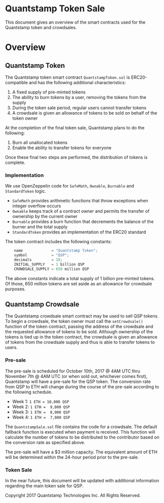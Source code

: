 # Quantstamp Token Sale

This document gives an overview of the smart contracts used for the Quantstamp token and crowdsales.

# Overview

## Quantstamp Token

The Quantstamp token smart contract `QuantstampToken.sol` is ERC20-compatible and has the following additional characteristics:

1. A fixed supply of pre-minted tokens
2. The ability to burn tokens by a user, removing the tokens from the supply
3. During the token sale period, regular users cannot transfer tokens
4. A crowdsale is given an allowance of tokens to be sold on behalf of the token owner

At the completion of the final token sale, Quantstamp plans to do the following:

1. Burn all unallocated tokens
2. Enable the ability to transfer tokens for everyone

Once these final two steps are performed, the distribution of tokens is complete.

### Implementation

We use OpenZeppelin code for `SafeMath`, `Ownable`, `Burnable` and `StandardToken` logic.

* `SafeMath` provides arithmetic functions that throw exceptions when integer overflow occurs
* `Ownable` keeps track of a contract owner and permits the transfer of ownership by the current owner
* `Burnable` provides a burn function that decrements the balance of the burner and the total supply
* `StandardToken` provides an implementation of the ERC20 standard

The token contract includes the following constants:

```javascript
    name             = "Quantstamp Token";
    symbol           = "QSP";
    decimals         = 18;
    INITIAL_SUPPLY   = 1 billion QSP
    CROWDSALE_SUPPLY = 650 million QSP
```

The above constants indicate a total supply of 1 billion pre-minted tokens. Of those, 650 million tokens are set aside as an allowance for crowdsale purposes.

## Quantstamp Crowdsale

The Quantstamp crowdsale smart contract may be used to sell QSP tokens. To begin a crowdsale, the token owner must call the `setCrowdsale()` function of the token contract, passing the address of the crowdsale and the requested allowance of tokens to be sold. Although ownership of the tokens is tied up in the token contract, the crowdsale is given an allowance of tokens from the crowdsale supply and thus is able to transfer tokens to users.

### Pre-sale

The pre-sale is scheduled for October 10th, 2017 @ 4AM UTC thru November 7th @ 4AM UTC (or when sold out, whichever comes first), Quantstamp will have a pre-sale for the QSP token. The conversion rate from QSP to ETH will change during the course of the pre-sale according to the following schedule.

* Week 1: `1 ETH = 10,000 QSP`
* Week 2: `1 ETH =  9,000 QSP`
* Week 3: `1 ETH =  8,000 QSP`
* Week 4: `1 ETH =  7,000 QSP`

The `QuantstampSale.sol` file contains the code for a crowdsale. The default fallback function is executed when payment is received. This function will calculate the number of tokens to be distributed to the contributor based on the conversion rate as specified above.

The pre-sale will have a $3 million capacity. The equivalent amount of ETH will be determined within the 24-hour period prior to the pre-sale.

### Token Sale

In the near future, this document will be updated with additional information regarding the main token sale for QSP.

Copyright 2017 Quantstamp Technologies Inc. All Rights Reserved.
